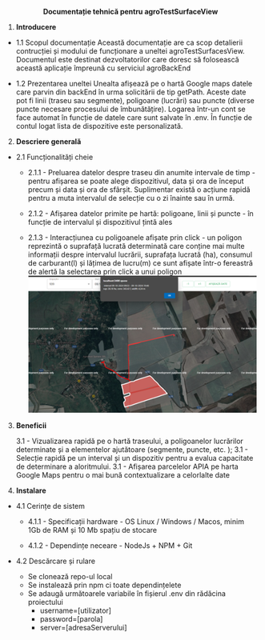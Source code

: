 <p align='center'><b>Documentație tehnică pentru agroTestSurfaceView</b> </p>

1. <b>Introducere</b>

- 1.1 Scopul documentație
  Această documentație are ca scop detalierii contrucției și modului de funcționare a uneltei agroTestSurfacesView. Documentul este destinat dezvoltatorilor care doresc să folosească această aplicație împreună cu serviciul agroBackEnd

- 1.2 Prezentarea uneltei
  Unealta afișează pe o hartă Google maps datele care parvin din backEnd în urma solicitării de tip getPath. Aceste date pot fi linii (traseu sau segmente), poligoane (lucrări) sau puncte (diverse puncte necesare procesului de îmbunătățire). Logarea într-un cont se face automat în funcție de datele care sunt salvate în .env. În funcție de contul logat lista de dispozitive este personalizată.

2. <b>Descriere generală</b>

- 2.1 Funcționalități cheie

  - 2.1.1 - Preluarea datelor despre traseu din anumite intervale de timp - pentru afișarea se poate alege dispozitivul, data și ora de început precum și data și ora de sfârșit. Suplimentar există o acțiune rapidă pentru a muta intervalul de selecție cu o zi înainte sau în urmă.

  - 2.1.2 - Afișarea datelor primite pe hartă: poligoane, linii și puncte - în funcție de intervalul și dispozitivul țintă ales
  - 2.1.3 - Interacțiunea cu poligoanele afișate prin click - un poligon reprezintă o suprafață lucrată determinată care conține mai multe informații despre intervalul lucrării, suprafața lucrată (ha), consumul de carburant(l) și lățimea de lucru(m) ce sunt afișate într-o fereastră de alertă la selectarea prin click a unui poligon
    ![infoLucrare](readmeImages/image2.png)

3. <b>Beneficii</b>

   3.1 - Vizualizarea rapidă pe o hartă traseului, a poligoanelor lucrărilor determinate și a elementelor ajutătoare (segmente, puncte, etc. );
   3.1 - Selecție rapidă pe un interval și un dispozitiv pentru a evalua capacitate de determinare a aloritmului.
   3.1 - Afișarea parcelelor APIA pe harta Google Maps pentru o mai bună contextualizare a celorlalte date

4. <b>Instalare</b>

- 4.1 Cerințe de sistem

  - 4.1.1 - Specificații hardware - OS Linux / Windows / Macos, minim 1Gb de RAM și 10 Mb spațiu de stocare

  - 4.1.2 - Dependințe neceare - NodeJs + NPM + Git

- 4.2 Descărcare și rulare

  - Se clonează repo-ul local
  - Se instalează prin npm ci toate dependințelete
  - Se adaugă următoarele variabile în fișierul .env din rădăcina proiectului
    - username=[utilizator]
    - password=[parola]
    - server=[adresaServerului]
